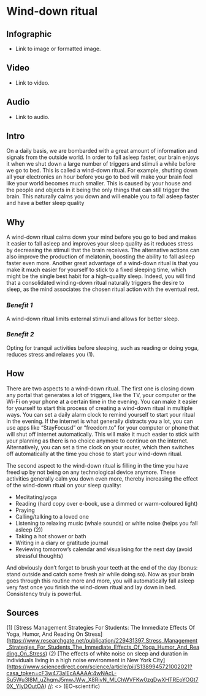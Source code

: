 [//]: <> (FD,X0,EML)

# **Wind-down ritual**

## **Infographic**
[//]: <> (BO-infographic)
* Link to image or formatted image.

[//]: <> (EO-infographic)
## **Video**
[//]: <> (BO-video)
* Link to video.

[//]: <> (EO-video)
## **Audio**
[//]: <> (BO-audio)
* Link to audio.

[//]: <> (EO-audio)

## **Intro**
[//]: <> (BO-intro)
On a daily basis, we are bombarded with a great amount of information and signals from the outside world. In order to fall asleep faster, our brain enjoys it when we shut down a large number of triggers and stimuli a while before we go to bed. This is called a wind-down ritual. For example, shutting down all your electronics an hour before you go to bed will make your brain feel like your world becomes much smaller. This is caused by your house and the people and objects in it being the only things that can still trigger the brain. This naturally calms you down and will enable you to fall asleep faster and have a better sleep quality

[//]: <> (EO-intro)
## **Why**
[//]: <> (BO-why)

A wind-down ritual calms down your mind before you go to bed and makes it easier to fall asleep and improves your sleep quality as it reduces stress by decreasing the stimuli that the brain receives. The alternative actions can also improve the production of melatonin, boosting the ability to fall asleep faster even more. Another great advantage of a wind-down ritual is that you make it much easier for yourself to stick to a fixed sleeping time, which might be the single best habit for a high-quality sleep. Indeed, you will find that a consolidated winding-down ritual naturally triggers the desire to sleep, as the mind associates the chosen ritual action with the eventual rest.
### *Benefit 1*
A wind-down ritual limits external stimuli and allows for better sleep.

### *Benefit 2*
Opting for tranquil activities before sleeping, such as reading or doing yoga, reduces stress and relaxes you (1).

[//]: <> (EO-why)
## **How**
[//]: <> (BO-how)
There are two aspects to a wind-down ritual. The first one is closing down any portal that generates a lot of triggers, like the TV, your computer or the Wi-Fi on your phone at a certain time in the evening. You can make it easier for yourself to start this process of creating a wind-down ritual in multiple ways. You can set a daily alarm clock to remind yourself to start your ritual in the evening. If the internet is what generally distracts you a lot, you can use apps like “StayFocusd” or “freedom.to” for your computer or phone that will shut off internet automatically. This will make it much easier to stick with your planning as there is no choice anymore to continue on the internet. Alternatively, you can set a time clock on your router, which then switches off automatically at the time you chose to start your wind-down ritual.

The second aspect to the wind-down ritual is filling in the time you have freed up by not being on any technological device anymore. These activities generally calm you down even more, thereby increasing the effect of the wind-down ritual on your sleep quality:

* Meditating/yoga
* Reading (hard copy over e-book, use a dimmed or warm-coloured light)
* Praying
* Calling/talking to a loved one
* Listening to relaxing music (whale sounds) or white noise (helps you fall asleep (2))
* Taking a hot shower or bath
* Writing in a diary or gratitude journal
* Reviewing tomorrow’s calendar and visualising for the next day (avoid stressful thoughts)

And obviously don’t forget to brush your teeth at the end of the day (bonus: stand outside and catch some fresh air while doing so). Now as your brain goes through this routine more and more, you will automatically fall asleep very fast once you finish the wind-down ritual and lay down in bed. Consistency truly is powerful.

[//]: <> (EO-how)

## **Sources**
[//]: <> (BO-sources)
(1) [Stress Management Strategies For Students: The Immediate Effects Of Yoga, Humor, And Reading On Stress] (https://www.researchgate.net/publication/229431397_Stress_Management_Strategies_For_Students_The_Immediate_Effects_Of_Yoga_Humor_And_Reading_On_Stress)
(2) [The effects of white noise on sleep and duration in individuals living in a high noise environment in New York City] (https://www.sciencedirect.com/science/article/pii/S1389945721002021?casa_token=cF3w473alEcAAAAA:4wNAcL-Su5Wu3I8M_uZhgmJ5mwJWw_X8RivN_MLChWVFKw0zgDwXHTREoYOGt70X_YIyDOutOA)
[//]: <> (EO-scientific)
